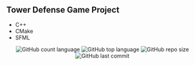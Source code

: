 ## Tower Defense Game Project
- C++
- CMake
- SFML

<p align="center">
  <img alt="GitHub count language" src="https://img.shields.io/github/languages/count/luizantoniona/tower-defense" />
  <img alt="GitHub top language" src="https://img.shields.io/github/languages/top/luizantoniona/tower-defense" />
  <img alt="GitHub repo size" src="https://img.shields.io/github/repo-size/luizantoniona/tower-defense" />
  <img alt="GitHub last commit" src="https://img.shields.io/github/last-commit/luizantoniona/tower-defense" />
</p>